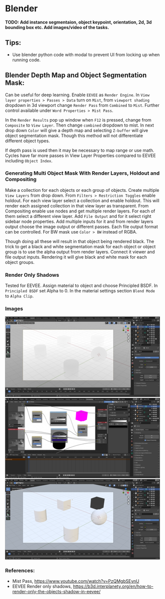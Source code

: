 # Blender

**TODO: Add instance segmentaion, object keypoint, orientation, 2d, 3d bounding box etc. Add images/video of the tasks.**

## Tips:

- Use blender python code with modal to prevent UI from locking up when running code.

## Blender Depth Map and Object Segmentation Mask:

Can be useful for deep learning. Enable `EEVEE` as `Render Engine`. In `View layer properties > Passes > Data` turn on `Mist`, from `viewport shading` dropdown in 3d viewport change `Render Pass` from `Combined` to `Mist`. Further control available under `Word Properties > Mist Pass`.

In the `Render Results` pop up window when `F12` is pressed, change from `Composite` to `View Layer`. Then change `combined` dropdown to mist. In next drop down `Color` will give a depth map and selecting `Z-buffer` will give object segmentation mask. Though this method will not differentiate different object types. 

If depth pass is used then it may be necessary to map range or use math. Cycles have far more passes in View Layer Properties compared to EEVEE including `Object Index`.

### Generating Multi Object Mask With Render Layers, Holdout and Compositing

Make a collection for each objects or each group of objects. Create multiple `View Layers` from drop down. From `Filters > Restriction Toggles` enable holdout. For each view layer select a collection and enable holdout. This will render each assigned collection in that view layer as transparent. From Compositing enable use nodes and get multiple render layers. For each of them select a different view layer. Add `File Output` and for it select right sidebar node properties. Add multiple inputs for it and from render layers output choose the image output or different passes. Each file output format can be controlled. For BW mask use `Color > BW` instead of RGBA.

Though doing all these will result in that object being rendered black. The trick to get a black and white segmentation mask for each object or object group is to use the alpha output from render layers. Connect it viewer and file output inputs. Rendering it will give black and white mask for each object groups.

### Render Only Shadows

Tested for EEVEE. Assign material to object and choose Principled BSDF. In `Principled BSDF` set Alpha to 0. In the material settings section `Blend Mode` to `Alpha Clip`.

### Images

![blender_dataset_generation_1](readme/blender_dataset_generation_1.png)
![blender_dataset_generation_2](readme/blender_dataset_generation_2.png)
![blender_dataset_generation_3](readme/blender_dataset_generation_3.png)

### References:

- Mist Pass, https://www.youtube.com/watch?v=PzQMgbSEynU
- EEVEE Render only shadows, https://b3d.interplanety.org/en/how-to-render-only-the-objects-shadow-in-eevee/
